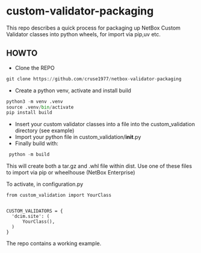# custom-validator-packaging

This repo describes a quick process for packaging up NetBox Custom Validator classes into python wheels, for import via pip,uv etc. 

## HOWTO

* Clone the REPO

```python
git clone https://github.com/cruse1977/netbox-validator-packaging
```

 * Create a python venv, activate and install build

 ```python
 python3 -m venv .venv
 source .venv/bin/activate
 pip install build
 ```

 * Insert your custom validator classes into a file into the custom_validation directory (see example)
 * Import your python file in custom_validation/__init__.py
 * Finally build with:

 ```python
  python -m build
 ```

  This will create both a tar.gz and .whl file within dist.  Use one of these files to import via pip or wheelhouse (NetBox Enterprise)

  To activate, in configuration.py

  ```
  from custom_validation import YourClass


CUSTOM_VALIDATORS = {
    'dcim.site': (
        YourClass(),
    )
}
```

 The repo contains a working example. 
